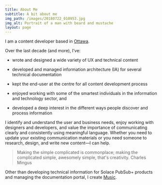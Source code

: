 ```yaml
---
title: About Me
subtitle: A bit about me
img_path: /images/20180722_010953.jpg
img_alt: Portrait of a man with beard and mustache
layout: page
---
```

I am a content developer based in [Ottawa](https://theplanetd.com/things-to-do-in-ottawa/).

Over the last decade  (and more), I’ve:

*   wrote and designed a wide variety of UX and technical content

*   developed and managed information architecture (IA) for several technical documentation

*   kept the end-user at the centre for all content development process

*   enjoyed working with some of the smartest individuals in the information and technology sector, and

*   developed a deep interest in the different ways people discover and process information

I identify and understand the user and business needs, enjoy working with designers and developers, and value the importance of communicating clearly and consistently using meaningful language. Whether you need to update your existing communication materials or you need someone to research, design, and write new content—I can help.

> Making the simple complicated is commonplace; making the complicated simple, awesomely simple, that's creativity. Charles Mingus

Other than developing technical information for Solace PubSub+ products and managing the documentation portal, I create [Music](https://www.instagram.com/rcb_rai/).
